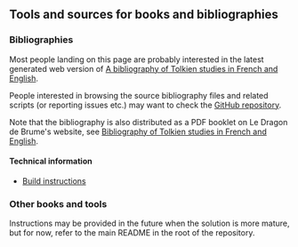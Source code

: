## Tools and sources for books and bibliographies

### Bibliographies

Most people landing on this page are probably interested in the latest generated web version of [A bibliography of Tolkien studies in French and English](bibliography/index.html).

People interested in browsing the source bibliography files and related scripts (or reporting issues etc.) may want to check the [GitHub repository](https://github.com/Omikhleia/awesome-sile-books).

Note that the bibliography is also distributed as a PDF booklet on Le Dragon de Brume's website, see [Bibliography of Tolkien studies in French and English](https://dragon-de-brume.org/bibliography/).

#### Technical information

- [Build instructions](bibliography/manual/BUILDING.md)

### Other books and tools

Instructions may be provided in the future when the solution is more mature, but for now, refer to the main README in the root of the repository.
